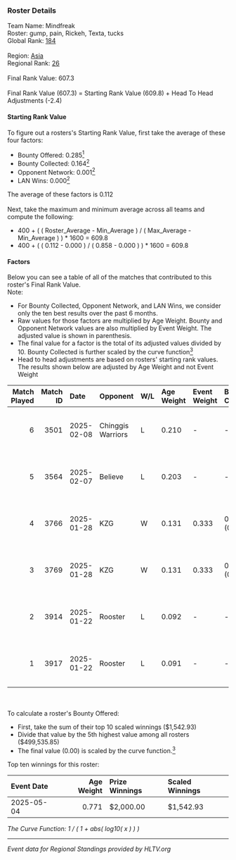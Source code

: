 ### Roster Details<br />
Team Name: Mindfreak<br />
Roster: gump, pain, Rickeh, Texta, tucks<br />
Global Rank: [184](../../standings_global_2025_07_07.md)<br />
<br />
Region: [Asia]( ../../standings_asia_2025_07_07.md)<br />
Regional Rank: [26]( ../../standings_asia_2025_07_07.md)<br />
<br />
Final Rank Value:  607.3<br />
<br />
Final Rank Value (607.3) = Starting Rank Value (609.8) + Head To Head Adjustments (-2.4)<br />

#### Starting Rank Value<br />
To figure out a rosters's Starting Rank Value, first take the average of these four factors:<br />
- Bounty Offered: 0.285[<sup>1</sup>](#table2)
- Bounty Collected: 0.164[<sup>2</sup>](#table1)
- Opponent Network: 0.001[<sup>2</sup>](#table1)
- LAN Wins: 0.000[<sup>2</sup>](#table1)

The average of these factors is 0.112<br />
<br />
Next, take the maximum and minimum average across all teams and compute the following:<br />
- 400 + ( ( Roster_Average - Min_Average ) / ( Max_Average - Min_Average ) ) * 1600 = 609.8
- 400 + ( ( 0.112 - 0.000 ) / ( 0.858 - 0.000 ) ) * 1600 = 609.8


#### Factors<br />
Below you can see a table of all of the matches that contributed to this roster's Final Rank Value.<br />
Note:<br />

- For Bounty Collected, Opponent Network, and LAN Wins, we consider only the ten best results over the past 6 months.
- Raw values for those factors are multiplied by Age Weight. Bounty and Opponent Network values are also multiplied by Event Weight. The adjusted value is shown in parenthesis.
- The final value for a factor is the total of its adjusted values divided by 10. Bounty Collected is further scaled by the curve function[<sup>3</sup>](#curveFunction)
- Head to head adjustments are based on rosters' starting rank values. The results shown below are adjusted by Age Weight and not Event Weight
<span id="table1"></span><br />


| Match Played | Match ID | Date       | Opponent          | W/L | Age Weight | Event Weight | Bounty Collected | Opponent Network | LAN Wins  | H2H Adj. | Roster                           |
| -: | -: | :- | :- | :- | :- | :- | :- | :- | :- | -: | :- |
|            6 |     3501 | 2025-02-08 | Chinggis Warriors | L   | 0.210      | -            | -                | -                | -         |    -0.39 | gump, pain, Rickeh, Texta, tucks |
|            5 |     3564 | 2025-02-07 | Believe           | L   | 0.203      | -            | -                | -                | -         |    -4.35 | gump, pain, Rickeh, Texta, tucks |
|            4 |     3766 | 2025-01-28 | KZG               | W   | 0.131      | 0.333        | 0.001 (0.000)    | 0.080 (0.004)    | 0 (0.000) |     2.06 | gump, pain, Rickeh, Texta, tucks |
|            3 |     3769 | 2025-01-28 | KZG               | W   | 0.131      | 0.333        | 0.001 (0.000)    | 0.080 (0.004)    | 0 (0.000) |     2.08 | gump, pain, Rickeh, Texta, tucks |
|            2 |     3914 | 2025-01-22 | Rooster           | L   | 0.092      | -            | -                | -                | -         |    -0.92 | gump, pain, Rickeh, Texta, tucks |
|            1 |     3917 | 2025-01-22 | Rooster           | L   | 0.091      | -            | -                | -                | -         |    -0.92 | gump, pain, Rickeh, Texta, tucks |

<br />
<span id="table2"></span><br />
To calculate a roster's Bounty Offered:<br />

- First, take the sum of their top 10 scaled winnings ($1,542.93)
- Divide that value by the 5th highest value among all rosters ($499,535.85)
- The final value (0.00) is scaled by the curve function.[<sup>3</sup>](#curveFunction)

Top ten winnings for this roster:<br />

| Event Date | Age Weight | Prize Winnings | Scaled Winnings |
| :- | -: | :- | :- |
| 2025-05-04 |      0.771 | $2,000.00      | $1,542.93       |


<span id="curveFunction"></span>_The Curve Function: 1 / ( 1 + abs( log10( x ) ) )_<br />

---
_Event data for Regional Standings provided by HLTV.org_<br />
